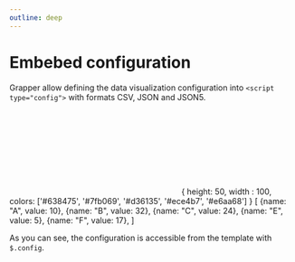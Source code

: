 ```yaml
---
outline: deep
---
```


# Embebed configuration

Grapper allow defining the data visualization configuration into `<script type="config">` with
formats CSV, JSON and JSON5. 

<ClientOnly>
<grapper-view style="width: 50%" id="config-01">
  <svg g-bind:viewBox="[0, 0, $.config.width, $.config.height]">
    <g g-for="(record, n) of data">
      <rect g-bind:x="n * ($.config.width / (data.length + 1))"
            g-bind:y="$.config.height - ($.config.height * record.value / data.$max('value'))"
            g-bind:height="$.config.height * record.value / data.$max('value')"
            g-bind:width="$.config.width / (data.length + 1)"
            g-bind:fill="$.config.colors[n]"/>
    </g>
  </svg>
  <g-script type="config">
  {
    height: 50,
    width : 100,
    colors: ['#638475', '#7fb069', '#d36135',  '#ece4b7', '#e6aa68']
  }
  </g-script>
  <g-script type="data">[
    {name: "A", value: 10},
    {name: "B", value: 32},
    {name: "C", value: 24},
    {name: "E", value: 5},
    {name: "F", value: 17},
  ]</g-script>
</grapper-view>
<g-editor href="#config-01" lines-highlight="25-29"></g-editor>
</ClientOnly>

As you can see, the configuration is accessible from the template with `$.config`.